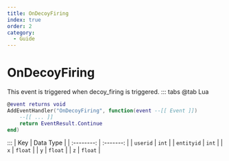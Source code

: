 ```yaml
---
title: OnDecoyFiring
index: true
order: 2
category:
  - Guide
---
```


# OnDecoyFiring
This event is triggered when decoy_firing is triggered.
::: tabs
@tab Lua
```lua
@event returns void
AddEventHandler("OnDecoyFiring", function(event --[[ Event ]])
    --[[ ... ]]
    return EventResult.Continue
end)
```

:::
|     Key    | Data Type |
| :--------: | :-------: |
|  `userid`  |   `int`   |
| `entityid` |   `int`   |
|     `x`    |  `float`  |
|     `y`    |  `float`  |
|     `z`    |  `float`  |
